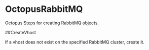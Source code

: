 # OctopusRabbitMQ

Octopus Steps for creating RabbitMQ objects.

##CreateVhost

If a vhost does not exist on the specified RabbitMQ cluster, create it.
